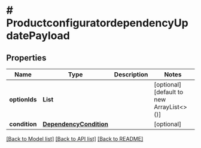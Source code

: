 # # ProductconfiguratordependencyUpdatePayload


## Properties 


Name | Type | Description | Notes
------------ | ------------- | ------------- | -------------
**optionIds**| **List<String>** |   | [optional] [default to new ArrayList<>()]
**condition**| [**DependencyCondition**](DependencyCondition.md) |   | [optional]


[[Back to Model list]](../../README.md#models) [[Back to API list]](../../README.md#endpoints) [[Back to README]](../../README.md)

